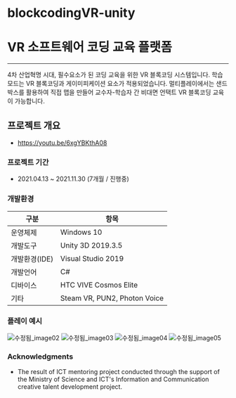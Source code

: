 # blockcodingVR-unity
# VR 소프트웨어 코딩 교육 플랫폼

------
4차 산업혁명 시대, 필수요소가 된 코딩 교육을 위한 VR 블록코딩 시스템입니다.
학습모드는 VR 블록코딩과 게이미피케이션 요소가 적용되었습니다.
멀티플레이에서는 샌드박스를 활용하여 직접 맵을 만들어 교수자-학습자 간 비대면 언택트 VR 블록코딩 교육이 가능합니다.

## 프로젝트 개요
* https://youtu.be/6xgYBKthA08

### 프로젝트 기간

* 2021.04.13 ~ 2021.11.30 (7개월 / 진행중)

### 개발환경

| 구분 | 항목 |
| ------ | ------ |
| 운영체제 | Windows 10 |
| 개발도구 | Unity 3D 2019.3.5 |
| 개발환경(IDE) | Visual Studio 2019 |
| 개발언어 | C# |
| 디바이스 | HTC VIVE Cosmos Elite |
| 기타 | Steam VR, PUN2, Photon Voice |

### 플레이 예시
![수정됨_image02](https://user-images.githubusercontent.com/61134850/127849036-d4a4e22e-2a8e-49ba-ba38-25d4757dffbf.png)
![수정됨_image03](https://user-images.githubusercontent.com/61134850/127849043-3013cf33-2ec1-4139-9e0c-a7de8c514c07.png)
![수정됨_image04](https://user-images.githubusercontent.com/61134850/127849045-1f2a1be0-b729-4329-a1b0-bdd80588ae03.png)
![수정됨_image05](https://user-images.githubusercontent.com/61134850/127849047-966617ef-6446-4ae3-8a93-09051e5342b6.png)


### Acknowledgments

* The result of ICT mentoring project conducted through the support of the Ministry of Science and ICT's Information and Communication creative talent development project.
